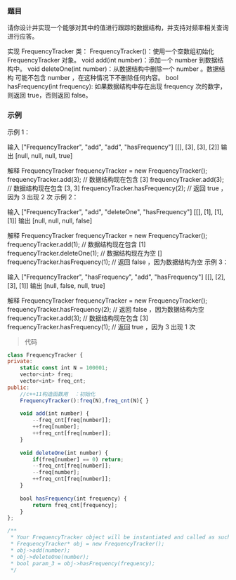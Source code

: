 ### 题目
请你设计并实现一个能够对其中的值进行跟踪的数据结构，并支持对频率相关查询进行应答。

实现 FrequencyTracker 类：
FrequencyTracker()：使用一个空数组初始化 FrequencyTracker 对象。
void add(int number)：添加一个 number 到数据结构中。
void deleteOne(int number)：从数据结构中删除一个 number 。数据结构 可能不包含 number ，在这种情况下不删除任何内容。
bool hasFrequency(int frequency): 如果数据结构中存在出现 frequency 次的数字，则返回 true，否则返回 false。

### 示例
示例 1：

输入
["FrequencyTracker", "add", "add", "hasFrequency"]
[[], [3], [3], [2]]
输出
[null, null, null, true]

解释
FrequencyTracker frequencyTracker = new FrequencyTracker();
frequencyTracker.add(3); // 数据结构现在包含 [3]
frequencyTracker.add(3); // 数据结构现在包含 [3, 3]
frequencyTracker.hasFrequency(2); // 返回 true ，因为 3 出现 2 次
示例 2：

输入
["FrequencyTracker", "add", "deleteOne", "hasFrequency"]
[[], [1], [1], [1]]
输出
[null, null, null, false]

解释
FrequencyTracker frequencyTracker = new FrequencyTracker();
frequencyTracker.add(1); // 数据结构现在包含 [1]
frequencyTracker.deleteOne(1); // 数据结构现在为空 []
frequencyTracker.hasFrequency(1); // 返回 false ，因为数据结构为空
示例 3：

输入
["FrequencyTracker", "hasFrequency", "add", "hasFrequency"]
[[], [2], [3], [1]]
输出
[null, false, null, true]

解释
FrequencyTracker frequencyTracker = new FrequencyTracker();
frequencyTracker.hasFrequency(2); // 返回 false ，因为数据结构为空
frequencyTracker.add(3); // 数据结构现在包含 [3]
frequencyTracker.hasFrequency(1); // 返回 true ，因为 3 出现 1 次

> 代码
```js
class FrequencyTracker {
private:
    static const int N = 100001;
    vector<int> freq;
    vector<int> freq_cnt;
public:
    //c++11构造函数用  ：初始化
    FrequencyTracker():freq(N),freq_cnt(N){ }
    
    void add(int number) {
        --freq_cnt[freq[number]];
        ++freq[number];
        ++freq_cnt[freq[number]];
    }
    
    void deleteOne(int number) {
        if(freq[number] == 0) return;
        --freq_cnt[freq[number]];
        --freq[number];
        ++freq_cnt[freq[number]];
    }
    
    bool hasFrequency(int frequency) {
        return freq_cnt[frequency];
    }
};

/**
 * Your FrequencyTracker object will be instantiated and called as such:
 * FrequencyTracker* obj = new FrequencyTracker();
 * obj->add(number);
 * obj->deleteOne(number);
 * bool param_3 = obj->hasFrequency(frequency);
 */
```
